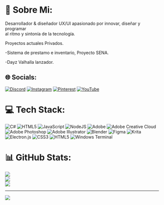 # 💫 Sobre Mi:
Desarrollador & diseñador UX/UI apasionado por innovar, diseñar y programar<br>al ritmo y sintonía de la tecnología.

Proyectos actuales Privados.

-Sistema de prestamo e inventario, Proyecto SENA.

-Dayz Valhalla lanzador.

## 🌐 Socials:
[![Discord](https://img.shields.io/badge/Discord-%237289DA.svg?logo=discord&logoColor=white)](https://discord.gg/Code#4460) [![Instagram](https://img.shields.io/badge/Instagram-%23E4405F.svg?logo=Instagram&logoColor=white)](https://instagram.com/Ultimo_David) [![Pinterest](https://img.shields.io/badge/Pinterest-%23E60023.svg?logo=Pinterest&logoColor=white)](https://pinterest.com/Ulimo_David) [![YouTube](https://img.shields.io/badge/YouTube-%23FF0000.svg?logo=YouTube&logoColor=white)](https://youtube.com/@Ulimo_David) 

# 💻 Tech Stack:
![C#](https://img.shields.io/badge/c%23-%23239120.svg?style=for-the-badge&logo=csharp&logoColor=white) ![HTML5](https://img.shields.io/badge/html5-%23E34F26.svg?style=for-the-badge&logo=html5&logoColor=white) ![JavaScript](https://img.shields.io/badge/javascript-%23323330.svg?style=for-the-badge&logo=javascript&logoColor=%23F7DF1E) ![NodeJS](https://img.shields.io/badge/node.js-6DA55F?style=for-the-badge&logo=node.js&logoColor=white) ![Adobe](https://img.shields.io/badge/adobe-%23FF0000.svg?style=for-the-badge&logo=adobe&logoColor=white) ![Adobe Creative Cloud](https://img.shields.io/badge/Adobe%20Creative%20Cloud-DA1F26.svg?style=for-the-badge&logo=Adobe%20Creative%20Cloud&logoColor=white) ![Adobe Photoshop](https://img.shields.io/badge/adobe%20photoshop-%2331A8FF.svg?style=for-the-badge&logo=adobe%20photoshop&logoColor=white) ![Adobe Illustrator](https://img.shields.io/badge/adobe%20illustrator-%23FF9A00.svg?style=for-the-badge&logo=adobe%20illustrator&logoColor=white) ![Blender](https://img.shields.io/badge/blender-%23F5792A.svg?style=for-the-badge&logo=blender&logoColor=white) ![Figma](https://img.shields.io/badge/figma-%23F24E1E.svg?style=for-the-badge&logo=figma&logoColor=white) ![Krita](https://img.shields.io/badge/Krita-203759?style=for-the-badge&logo=krita&logoColor=EEF37B) ![Electron.js](https://img.shields.io/badge/Electron-191970?style=for-the-badge&logo=Electron&logoColor=white) ![CSS3](https://img.shields.io/badge/css3-%231572B6.svg?style=for-the-badge&logo=css3&logoColor=white) ![HTML5](https://img.shields.io/badge/html5-%23E34F26.svg?style=for-the-badge&logo=html5&logoColor=white) ![Windows Terminal](https://img.shields.io/badge/Windows%20Terminal-%234D4D4D.svg?style=for-the-badge&logo=windows-terminal&logoColor=white)
# 📊 GitHub Stats:
![](https://github-readme-stats.vercel.app/api?username=Bing-David&theme=dark&hide_border=true&include_all_commits=true&count_private=false)<br/>
![](https://github-readme-streak-stats.herokuapp.com/?user=Bing-David&theme=dark&hide_border=true)<br/>
![](https://github-readme-stats.vercel.app/api/top-langs/?username=Bing-David&theme=dark&hide_border=true&include_all_commits=true&count_private=false&layout=compact)

---
[![](https://visitcount.itsvg.in/api?id=Bing-David&icon=3&color=0)](https://visitcount.itsvg.in)

<!-- Proudly created with GPRM ( https://gprm.itsvg.in ) -->
